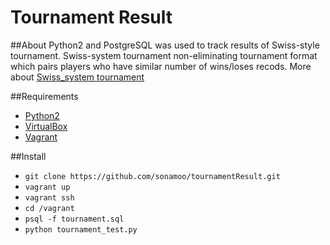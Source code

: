 # Tournament Result 

##About
Python2 and PostgreSQL was used to track results of Swiss-style tournament. Swiss-system tournament non-eliminating tournament format which pairs players who have similar number of wins/loses recods. More about [Swiss_system tournament](https://en.wikipedia.org/wiki/Swiss-system_tournament)

##Requirements
* [Python2](https://www.python.org/downloads/)
* [VirtualBox](https://www.virtualbox.org/wiki/Downloads)
* [Vagrant](https://www.vagrantup.com/)

##Install
* `git clone https://github.com/sonamoo/tournamentResult.git`
* `vagrant up`
* `vagrant ssh`
* `cd /vagrant`
* `psql -f tournament.sql`
* `python tournament_test.py`


